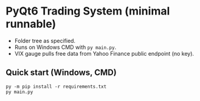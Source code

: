 # PyQt6 Trading System (minimal runnable)

- Folder tree as specified.
- Runs on Windows CMD with `py main.py`.
- VIX gauge pulls free data from Yahoo Finance public endpoint (no key).

## Quick start (Windows, CMD)
```
py -m pip install -r requirements.txt
py main.py
```
